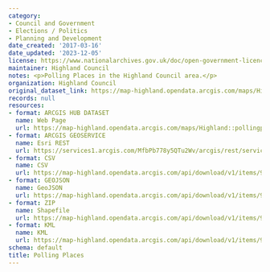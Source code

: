 ```yaml
---
category:
- Council and Government
- Elections / Politics
- Planning and Development
date_created: '2017-03-16'
date_updated: '2023-12-05'
license: https://www.nationalarchives.gov.uk/doc/open-government-licence/version/3/
maintainer: Highland Council
notes: <p>Polling Places in the Highland Council area.</p>
organization: Highland Council
original_dataset_link: https://map-highland.opendata.arcgis.com/maps/Highland::pollingplaces
records: null
resources:
- format: ARCGIS HUB DATASET
  name: Web Page
  url: https://map-highland.opendata.arcgis.com/maps/Highland::pollingplaces
- format: ARCGIS GEOSERVICE
  name: Esri REST
  url: https://services1.arcgis.com/MfbPb778y5QTu2Wv/arcgis/rest/services/PollingPlaces/FeatureServer/0
- format: CSV
  name: CSV
  url: https://map-highland.opendata.arcgis.com/api/download/v1/items/90b9f56554f24d628d12329e0eebcb58/csv?layers=0
- format: GEOJSON
  name: GeoJSON
  url: https://map-highland.opendata.arcgis.com/api/download/v1/items/90b9f56554f24d628d12329e0eebcb58/geojson?layers=0
- format: ZIP
  name: Shapefile
  url: https://map-highland.opendata.arcgis.com/api/download/v1/items/90b9f56554f24d628d12329e0eebcb58/shapefile?layers=0
- format: KML
  name: KML
  url: https://map-highland.opendata.arcgis.com/api/download/v1/items/90b9f56554f24d628d12329e0eebcb58/kml?layers=0
schema: default
title: Polling Places
---
```


